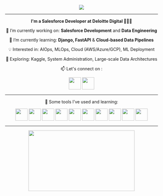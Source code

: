 <p align="center">
  <img src="https://capsule-render.vercel.app/api?type=cylinder&color=gradient&text=Hello%20there👋&animation=fadeIn">
</p>
<hr>
<p align="center">
  <b>I'm a Salesforce Developer at Deloitte Digital 👨🏻‍💻</b>
</p>

<p align="center">
  🔭 I’m currently working on: <b>Salesforce Development</b> and <b>Data Engineering</b></p>
 <p align="center"> 🌱 I’m currently learning: <b>Django, FastAPI</b> & <b>Cloud-based Data Pipelines</b></p>
 
<p align="center">💡 Interested in: AIOps, MLOps, Cloud (AWS/Azure/GCP), ML Deployment</p>
<p align="center">📌 Exploring: Kaggle, System Administration, Large-scale Data Architectures</p>

<p align="center">📫 Let's connect on :</p>
<p align="center">
  <a href="https://www.linkedin.com/in/https://www.linkedin.com/in/konstantinos-bous//"><img src="https://raw.githubusercontent.com/gauravghongde/social-icons/9d939e1c5b7ea4a24ac39c3e4631970c0aa1b920/SVG/Color/LinkedIN.svg" width="40" height="40"/></a>
  <a href="mailto:kostasmpous@gmail.com"><img src="https://raw.githubusercontent.com/gauravghongde/social-icons/9d939e1c5b7ea4a24ac39c3e4631970c0aa1b920/SVG/Color/Gmail.svg" width="40" height="40"/></a>
</p>

<hr>
<p align="center">🚀 Some tools I've used and learning:</p>
<p align="center">
  <a href="https://www.python.org/"><img src="https://cdn.jsdelivr.net/gh/devicons/devicon/icons/python/python-original.svg" width="40" height="40"/></a>
  <a href="https://www.salesforce.com/eu/?ir=1"><img src="https://cdn.jsdelivr.net/gh/devicons/devicon/icons/salesforce/salesforce-original.svg" width="40" height="40"/></a>
  <a href="https://numpy.org/"><img src="https://cdn.jsdelivr.net/gh/devicons/devicon/icons/numpy/numpy-original.svg" width="40" height="40"/></a>
  <a href="https://pandas.pydata.org/"><img src="https://cdn.jsdelivr.net/gh/devicons/devicon/icons/pandas/pandas-original.svg" width="40" height="40"/></a>
  <a href="https://fastapi.tiangolo.com/"><img src="https://cdn.jsdelivr.net/gh/devicons/devicon/icons/fastapi/fastapi-original.svg" width="40" height="40"/></a>
  <a href="https://www.djangoproject.com/"><img src="https://cdn.jsdelivr.net/gh/devicons/devicon/icons/django/django-plain.svg" width="40" height="40"/></a>
  <a href="https://aws.amazon.com/"><img src="https://cdn.jsdelivr.net/gh/devicons/devicon/icons/amazonwebservices/amazonwebservices-original.svg" width="40" height="40"/></a>
  <a href="https://azure.microsoft.com/"><img src="https://cdn.jsdelivr.net/gh/devicons/devicon/icons/azure/azure-original.svg" width="40" height="40"/></a>
  <a href="https://cloud.google.com/"><img src="https://cdn.jsdelivr.net/gh/devicons/devicon/icons/googlecloud/googlecloud-original.svg" width="40" height="40"/></a>
  <a href="https://www.mysql.com/"><img src="https://cdn.jsdelivr.net/gh/devicons/devicon/icons/mysql/mysql-original-wordmark.svg" width="40" height="40"/></a>
</p>

<hr>
<p align="center">
  <img src="https://spotify-github-profile.vercel.app/api/view?uid=kostasmpous&cover_image=false&theme=default&show_offline=false&background_color=121212&interchange=false&bar_color_cover=true" width="350" height="200"/>
</p>
